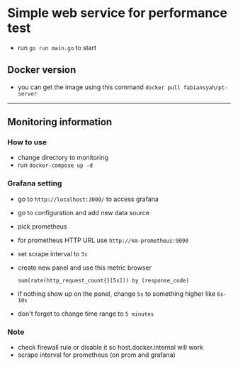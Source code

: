 # Simple web service for performance test

- run `go run main.go` to start

## Docker version

- you can get the image using this command `docker pull fabiansyah/pt-server`

---

## Monitoring information

### How to use

- change directory to monitoring
- run `docker-compose up -d`

### Grafana setting

- go to `http://localhost:3000/` to access grafana
- go to configuration and add new data source
- pick prometheus
- for prometheus HTTP URL use `http://km-prometheus:9090`
- set scrape interval to `3s`
- create new panel and use this metric browser

  ```promql
  sum(rate(http_request_count{}[5s])) by (response_code)
  ```

- if nothing show up on the panel, change `5s` to something higher like `6s-10s`
- don't forget to change time range to `5 minutes`

### Note

- check firewall rule or disable it so host.docker.internal will work
- scrape interval for prometheus (on prom and grafana)
